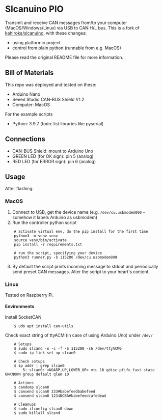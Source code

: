 # Slcanuino PIO

Transmit and receive CAN messages from/to your computer (MacOS/Windows/Linux) via USB to CAN H/L bus. This is a fork of [kahiroka/slcanuino](https://github.com/kahiroka/slcanuino), with these changes:
- using platformio project
- control from plain python (runnable from e.g. MacOS)

Please read the original README file for more information.

## Bill of Materials
This repo was deployed and tested on these:
- Arduino Nano
- Seeed Studio CAN-BUS Shield V1.2
- Computer: MacOS

For the example scripts
- Python: 3.9.7 (todo: list libraries like pyserial)

## Connections
- CAN-BUS Shield: mount to Arduino Uno
- GREEN LED (for OK sign): pin 5 (analog)
- RED LED (for ERROR sign): pin 6 (analog)

## Usage
After flashing

### MacOS
1. Connect to USB, get the device name (e.g. ```/dev/cu.usbmodem000``` - somehow it labels Arduino as usbmodem)
2. Run the controller python script
```
    # activate virtual env, do the pip install for the first time
    python3 -m venv venv
    source venv/bin/activate
    pip install -r requirements.txt

    # run the script, specifying your device
    python3 runner.py -b 115200 /dev/cu.usbmodem000
```
3. By default the script prints incoming message to stdout and periodically send preset CAN messages. Alter the script to your heart's content. 

### Linux
Tested on Raspberry Pi.

#### Environments
Install SocketCAN
```
    $ udo apt install can-utils
```

Check exact string of ttyACM (in case of using Arduino Uno) under ```/dev/```
```
    # Setups
    $ sudo slcand -o -c -f -S 115200 -s6 /dev/ttyACM0
    $ sudo ip link set up slcan0

    # Check setups
    $ ip addr | grep slcan0
        5: slcan0: <NOARP,UP,LOWER_UP> mtu 16 qdisc pfifo_fast state UNKNOWN group default qlen 10

    # Actions
    $ candump slcan0
    $ cansend slcan0 333#babefeedbabefeed
    $ cansend slcan0 1234DCBA#babefeedcafedead

    # Cleanups
    $ sudo ifconfig slcan0 down
    $ sudo killall slcand
```
